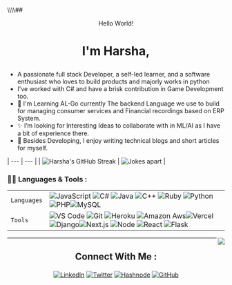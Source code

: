 \\\\\\\\\## <p align="center">Hello World!</p>

# <p align="center">I'm Harsha,</p>
  - A passionate full stack Developer, a self-led learner, and a software enthusiast who loves to build products and majorly works in python
  - I've worked with C# and have a brisk contribution in Game Development too.
  - 🌱 I'm Learning AL-Go currently The backend Language we use to build for managing consumer services and Financial recordings based on ERP System.
  - ✨ I’m looking for Interesting Ideas to collaborate with in ML/AI as I have a bit of experience there.
  - 🤩 Besides Developing, I enjoy writing technical blogs and short articles for myself.
<!-- - 📫 How to reach me - You can find me on Twitter @https://twitter.com/Harsha052001
Also you can reach out to me on Devfolio @https://devfolio.co/@Technerd
 -->


<!-- | ![Harsha's GitHub Statistics](https://github-readme-stats.vercel.app/api?use\\rname=Harsha200105&theme=blue-green)  | ![Majorly used languages](https://github-readme-stats.vercel.app/api/top-langs/?username=Harsha200105&theme=blue-green)  | -->
| --- | --- |
| ![Harsha's GitHub Streak](https://github-readme-streak-stats.herokuapp.com/?user=Harsha200105&theme=blue-green) | ![Jokes apart](https://readme-jokes.vercel.app/api) |

<!-- ![Desktop Assistant Growth Chart](https://starchart.cc/Harsha200105/https://github.com/Harsha200105/DesktopAssistant.svg) -->

### 👩‍💻 Languages & Tools :

|               |           |
|       ---     |    ---    |
| `Languages`   | ![JavaScript](https://img.shields.io/badge/-JavaScript-FE7601?style=for-the-badge&logo=javascript) ![C#](https://img.shields.io/badge/C%23-239120?style=for-the-badge&logo=c-sharp&logoColor=white) ![Java](https://img.shields.io/badge/Java-ED8B00?style=for-the-badge&logo=java&logoColor=white) ![C++](https://img.shields.io/badge/-C++-034D9A?style=for-the-badge&logo=c%2B%2B) ![Ruby](https://img.shields.io/badge/Ruby-CC342D?style=for-the-badge&logo=ruby&logoColor=white) ![Python](https://img.shields.io/badge/-Python-1F65AC?style=for-the-badge&logo=Python&logoColor=white) ![PHP](https://img.shields.io/badge/PHP-777BB4?style=for-the-badge&logo=php&logoColor=white)![MySQL](https://img.shields.io/badge/-MySQL-307BBD?style=for-the-badge&logo=mysql&logoColor=white)|
| `Tools`       | ![VS Code](https://img.shields.io/badge/Visual_Studio_Code-5D1A60?style=for-the-badge&logo=visual%20studio%20code&logoColor=white) ![Git](https://img.shields.io/badge/Git-682181?style=for-the-badge&logo=git&logoColor=white) ![Heroku](https://img.shields.io/badge/Heroku-AA2690?style=for-the-badge&logo=heroku&logoColor=white) ![Amazon Aws](https://img.shields.io/badge/Amazon_AWS-232F3E?style=for-the-badge&logo=amazon-aws&logoColor=white)![Vercel](https://img.shields.io/badge/vercel-AA42F1.svg?style=for-the-badge&logo=vercel&logoColor=white) ![Django](https://img.shields.io/badge/Django-092E20?style=for-the-badge&logo=django&logoColor=white)![Next.js](https://img.shields.io/badge/next.js-000000?style=for-the-badge&logo=next.js&logoColor=white) ![Node](https://img.shields.io/badge/Node.js-43853D?style=for-the-badge&logo=node.js&logoColor=white) ![React](https://img.shields.io/badge/React-20232A?style=for-the-badge&logo=react&logoColor=61DAFB) ![Flask](https://img.shields.io/badge/flask-%23000.svg?style=for-the-badge&logo=flask&logoColor=white) 
<img align="right" src="https://komarev.com/ghpvc/?username=your-github-Harsha200105&style=flat-square&color=232323">
<hr>

## <p align="center">Connect With Me :</p> 

<div align="center">

<a href="https://www.linkedin.com/in/harsha-sumanchandra/"><img alt="LinkedIn" title="LinkedIn" src="https://img.shields.io/badge/-LinkedIn-blue?style=for-the-badge&logo=Linkedin&logoColor=white"/></a>
  <a href="https://twitter.com/Harsha052001"><img alt="Twitter" title="Twitter" src="https://img.shields.io/badge/-Twitter-1DA1F2?style=for-the-badge&logo=twitter&logoColor=white"/></a>
  <a href="https://hashnode.com/@Technovert"><img alt="Hashnode" title="Hashnode" src="https://img.shields.io/badge/Hashnode-2962FF?style=for-the-badge&logo=hashnode&logoColor=white"/></a> 
  <a href="https://github.com/Harsha200105"><img alt="GitHub" title="GitHub" src="https://img.shields.io/badge/GitHub-100000?style=for-the-badge&logo=github&logoColor=white"/></a> 
  </div>


<!---
Harsha200105/Harsha200105 is a ✨ special ✨ repository because its `README.md` (this file) appears on your GitHub profile.
You can click the Preview link to take a look at your changes.
--->

